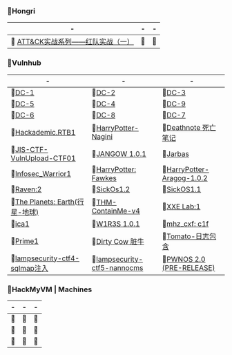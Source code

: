 ### :vertical_traffic_light:Hongri

| -                                                            | -       | -       |
| ------------------------------------------------------------ | ------- | ------- |
| :lemon: [ATT&CK实战系列——红队实战（一）](https://github.com/hxysaury/Target-Test/blob/main/Hongri/ATT%26CK%E5%AE%9E%E6%88%98%E7%B3%BB%E5%88%97%E2%80%94%E2%80%94%E7%BA%A2%E9%98%9F%E5%AE%9E%E6%88%98%EF%BC%88%E4%B8%80%EF%BC%89.md) | :lemon: | :lemon: |

### :vertical_traffic_light:Vulnhub

| -                                                            | -                                                            | -                                                            |
| ------------------------------------------------------------ | ------------------------------------------------------------ | ------------------------------------------------------------ |
| :octopus:[DC-1](https://github.com/hxysaury/Target-Test/blob/main/Vulnhub/DC-1.md) | :octopus:[DC-2](https://github.com/hxysaury/Target-Test/blob/main/Vulnhub/DC-2.md) | :octopus:[DC-3](https://github.com/hxysaury/Target-Test/blob/main/Vulnhub/DC-3.md) |
| :octopus:[DC-5](https://github.com/hxysaury/Target-Test/blob/main/Vulnhub/DC-5.md) | :octopus:[DC-4](https://github.com/hxysaury/Target-Test/blob/main/Vulnhub/DC-4.md) | :octopus:[DC-9](https://github.com/hxysaury/Target-Test/blob/main/Vulnhub/DC-9.md) |
| :octopus:[DC-6](https://github.com/hxysaury/Target-Test/blob/main/Vulnhub/DC-6.md) | :octopus:[DC-8](https://github.com/hxysaury/Target-Test/blob/main/Vulnhub/DC-8.md) | :octopus:[DC-7](https://github.com/hxysaury/Target-Test/blob/main/Vulnhub/DC-7.md) |
| :octopus:[Hackademic.RTB1](https://github.com/hxysaury/Target-Test/blob/main/Vulnhub/Hackademic.RTB1.md) | :octopus:[HarryPotter-Nagini](https://github.com/hxysaury/Target-Test/blob/main/Vulnhub/HarryPotter-2-Nagini.md) | :octopus:[Deathnote 死亡笔记](https://github.com/hxysaury/Target-Test/blob/main/Vulnhub/Deathnote.md) |
| :octopus:[JIS-CTF-VulnUpload-CTF01](https://github.com/hxysaury/Target-Test/blob/main/Vulnhub/JIS-CTF-VulnUpload-CTF01.md) | :octopus:[JANGOW 1.0.1](https://github.com/hxysaury/Target-Test/blob/main/Vulnhub/JANGOW%201.0.1.md) | :octopus:[Jarbas](https://github.com/hxysaury/Target-Test/blob/main/Vulnhub/Jarbas.md) |
| :octopus:[Infosec_Warrior1](https://github.com/hxysaury/Target-Test/blob/main/Vulnhub/Infosec_Warrior1.md) | :octopus:[HarryPotter: Fawkes](https://github.com/hxysaury/Target-Test/blob/main/Vulnhub/HarryPotter-Fawkes.md) | :octopus:[HarryPotter-Aragog-1.0.2](https://github.com/hxysaury/Target-Test/blob/main/Vulnhub/HarryPotter-Aragog-1.0.2.md) |
| :octopus:[Raven:2](https://github.com/hxysaury/Target-Test/blob/main/Vulnhub/Raven%202.md) | :no_bell:[SickOs1.2](https://github.com/hxysaury/Target-Test/blob/main/Vulnhub/SickOs1.2.md) | :octopus:[SickOS1.1](https://github.com/hxysaury/Target-Test/blob/main/Vulnhub/SickOS1.1.md) |
| :octopus:[The Planets: Earth(行星-地球)](https://github.com/hxysaury/Target-Test/blob/main/Vulnhub/The%20Planets%20Earth.md) | :octopus:[THM-ContainMe-v4](https://github.com/hxysaury/Target-Test/blob/main/Vulnhub/THM-ContainMe-v4.md) | :octopus:[XXE Lab:1](https://github.com/hxysaury/Target-Test/blob/main/Vulnhub/XXE%20Lab%201.md) |
| :octopus:[ica1](https://github.com/hxysaury/Target-Test/blob/main/Vulnhub/ica1.md) | :octopus:[W1R3S  1.0.1](https://github.com/hxysaury/Target-Test/blob/main/Vulnhub/W1R3S%201.0.1.md) | :octopus:[mhz_cxf: c1f](https://github.com/hxysaury/Target-Test/blob/main/Vulnhub/mhz_c1f.md) |
| :no_bell:[Prime1](https://github.com/hxysaury/Target-Test/blob/main/Vulnhub/PRIME1.md) | :octopus:[Dirty Cow 脏牛](https://github.com/hxysaury/Target-Test/blob/main/Vulnhub/%E8%84%8F%E7%89%9Blampiao.md) | :no_bell:[Tomato-日志包含](https://github.com/hxysaury/Target-Test/blob/main/Vulnhub/Tomato--%E6%97%A5%E5%BF%97%E5%8C%85%E5%90%AB.md) |
| :octopus:[lampsecurity-ctf4-sqlmap注入](https://github.com/hxysaury/Target-Test/blob/main/Vulnhub/LAMPSECURITY%20CTF4-sql%E6%B3%A8%E5%85%A5-sqlmap.md) | :octopus:[lampsecurity-ctf5-nannocms](https://github.com/hxysaury/Target-Test/blob/main/Vulnhub/LampSecurityctf5.md) | :octopus:[PWNOS 2.0 (PRE-RELEASE)](https://github.com/hxysaury/Target-Test/blob/main/Vulnhub/PWNOS%202.0%20(PRE-RELEASE).md) |

### :vertical_traffic_light:HackMyVM | Machines

| -            | -            | -            |
| ------------ | ------------ | ------------ |
| :watermelon: | :watermelon: | :watermelon: |
| :watermelon: | :watermelon: | :watermelon: |
| :watermelon: | :watermelon: | :watermelon: |

